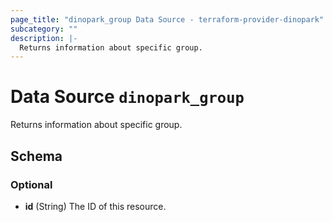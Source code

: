 ```yaml
---
page_title: "dinopark_group Data Source - terraform-provider-dinopark"
subcategory: ""
description: |-
  Returns information about specific group.
---
```


# Data Source `dinopark_group`

Returns information about specific group.



## Schema

### Optional

- **id** (String) The ID of this resource.


